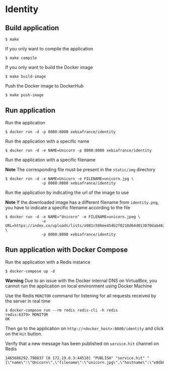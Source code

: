 # Identity

## Build application

```shell
$ make
```

If you only want to compile the application

```shell
$ make compile
```

If you only want to build the Docker image

```shell
$ make build-image
```

Push the Docker image to DockerHub

```shell
$ make push-image
```

## Run application

Run the application

```shell
$ docker run -d -p 8080:8080 xebiafrance/identity
```

Run the application with a specific name

```shell
$ docker run -d -e NAME=Unicorn -p 8080:8080 xebiafrance/identity
```

Run the application with a specific filename

**Note** The corresponding file must be present in the `static/img` directory

```shell
$ docker run -d -e NAME=Unicorn -e FILENAME=unicorn.jpg \
				-p 8080:8080 xebiafrance/identity
```

Run the application by indicating the url of the image to use

**Note** If the downloaded image has a different filename from `identity.png`,
you have to indicate a specific filename according to the file

```shell
$ docker run -d -e NAME="Unicorn" -e FILENAME=unicorn.jpeg \
				-e URL=https://index.co/uploads/lists/a981c586ee454b2f0210d64d013870dab46332c8.jpeg \
				-p 8080:8080 xebiafrance/identity
```

## Run application with Docker Compose

Run the application with a Redis instance

```shell
$ docker-compose up -d
```

**Warning** Due to an issue with the Docker internal DNS on VirtualBox, you cannot run the application
on local environment using Docker Machine

Use the Redis `MONITOR` command for listening for all requests received by the server in real time

```shell
$ docker-compose run --rm redis redis-cli -h redis
redis:6379> MONITOR
OK
```

Then go to the application on `http://<docker_host>:8080/identity` and click on the `Hit` button.

Verify that a new message has been published on `service.hit` channel on Redis

```shell
1465686292.798837 [0 172.19.0.3:44510] "PUBLISH" "service.hit" "{\"name\":\"Unicorn\",\"filename\":\"unicorn.jpg\",\"hostname\":\"e8db00fd2b2e\",\"hits\":2}"
```